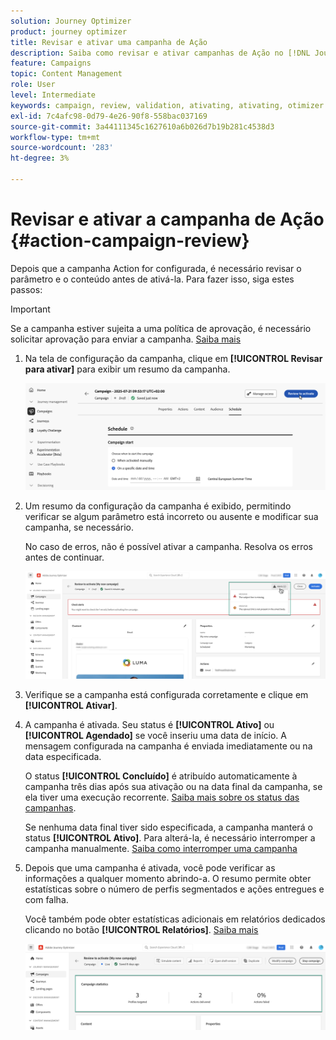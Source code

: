 ```yaml
---
solution: Journey Optimizer
product: journey optimizer
title: Revisar e ativar uma campanha de Ação
description: Saiba como revisar e ativar campanhas de Ação no [!DNL Journey Optimizer].
feature: Campaigns
topic: Content Management
role: User
level: Intermediate
keywords: campaign, review, validation, ativating, ativating, otimizer
exl-id: 7c4afc98-0d79-4e26-90f8-558bac037169
source-git-commit: 3a44111345c1627610a6b026d7b19b281c4538d3
workflow-type: tm+mt
source-wordcount: '283'
ht-degree: 3%

---
```



# Revisar e ativar a campanha de Ação {#action-campaign-review}

Depois que a campanha Action for configurada, é necessário revisar o parâmetro e o conteúdo antes de ativá-la. Para fazer isso, siga estes passos:

>[!IMPORTANT]
>
> Se a campanha estiver sujeita a uma política de aprovação, é necessário solicitar aprovação para enviar a campanha. [Saiba mais](../test-approve/gs-approval.md)

1. Na tela de configuração da campanha, clique em **[!UICONTROL Revisar para ativar]** para exibir um resumo da campanha.

   ![](assets/campaign-review.png)

1. Um resumo da configuração da campanha é exibido, permitindo verificar se algum parâmetro está incorreto ou ausente e modificar sua campanha, se necessário.

   No caso de erros, não é possível ativar a campanha. Resolva os erros antes de continuar.

   ![](assets/create-campaign-alerts.png)

1. Verifique se a campanha está configurada corretamente e clique em **[!UICONTROL Ativar]**.

1. A campanha é ativada. Seu status é **[!UICONTROL Ativo]** ou **[!UICONTROL Agendado]** se você inseriu uma data de início. A mensagem configurada na campanha é enviada imediatamente ou na data especificada.

   O status **[!UICONTROL Concluído]** é atribuído automaticamente à campanha três dias após sua ativação ou na data final da campanha, se ela tiver uma execução recorrente. [Saiba mais sobre os status das campanhas](get-started-with-campaigns.md#statuses).

   Se nenhuma data final tiver sido especificada, a campanha manterá o status **[!UICONTROL Ativo]**. Para alterá-la, é necessário interromper a campanha manualmente. [Saiba como interromper uma campanha](modify-stop-campaign.md)

1. Depois que uma campanha é ativada, você pode verificar as informações a qualquer momento abrindo-a. O resumo permite obter estatísticas sobre o número de perfis segmentados e ações entregues e com falha.

   Você também pode obter estatísticas adicionais em relatórios dedicados clicando no botão **[!UICONTROL Relatórios]**. [Saiba mais](../reports/campaign-global-report-cja.md)

   ![](assets/create-campaign-summary.png)
